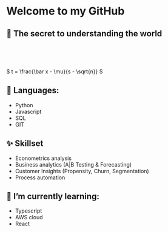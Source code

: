 # Welcome to my GitHub

## 🔭 The secret to understanding the world

<br>

&nbsp;&nbsp;&nbsp;&nbsp;&nbsp;&nbsp;

$
t = \frac{\bar x - \mu}{s - \sqrt{n}}
$


## :mega: Languages:

* Python
* Javascript
* SQL
* GIT

## ✨ Skillset

* Econometrics analysis
* Business analytics (A|B Testing & Forecasting)
* Customer Insights (Propensity, Churn, Segmentation)
* Process automation

## 🌱 I’m currently learning:

* Typescript
* AWS cloud
* React
